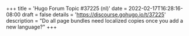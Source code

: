 +++
title = 'Hugo Forum Topic #37225 (nl)'
date = 2022-02-17T16:28:16-08:00
draft = false
details = 'https://discourse.gohugo.io/t/37225'
description = "Do all page bundles need localized copies once you add a new language?"
+++
